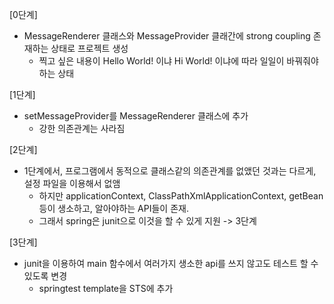 [0단계]
- MessageRenderer 클래스와 MessageProvider 클래간에 strong coupling 존재하는 상태로 프로젝트 생성
    - 찍고 싶은 내용이 Hello World! 이냐  Hi World! 이냐에 따라 일일이 바꿔줘야 하는 상태  

[1단계]
- setMessageProvider를 MessageRenderer 클래스에 추가
    - 강한 의존관계는 사라짐

[2단계]  
- 1단계에서, 프로그램에서 동적으로 클래스같의 의존관계를 없앴던 것과는 다르게, 설정 파일을 이용해서 없앰
    - 하지만 applicationContext, ClassPathXmlApplicationContext, getBean 등이 생소하고, 알아야하는 API들이 존재.
	- 그래서 spring은 junit으로 이것을 할 수 있게 지원 -> 3단계  

[3단계]
- junit을 이용하여 main 함수에서 여러가지 생소한 api를 쓰지 않고도 테스트 할 수 있도록 변경
    - springtest template을 STS에 추가 
